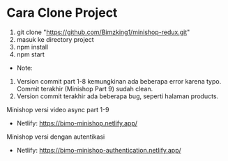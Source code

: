 # Cara Clone Project

1. git clone "https://github.com/Bimzking1/minishop-redux.git"
2. masuk ke directory project
3. npm install
4. npm start

- Note:
1. Version commit part 1-8 kemungkinan ada beberapa error karena typo. Commit terakhir (Minishop Part 9) sudah clean.
2. Version commit terakhir ada beberapa bug, seperti halaman products.

Minishop versi video async part 1-9
- Netlify: https://bimo-minishop.netlify.app/

Minishop versi dengan autentikasi
- Netlify: https://bimo-minishop-authentication.netlify.app/